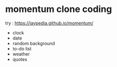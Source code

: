 # momentum clone coding
try : https://jaypedia.github.io/momentum/ 

* clock
* date
* random background
* to-do list
* weather
* quotes
